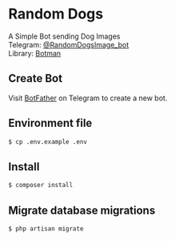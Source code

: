 # Random Dogs
A Simple Bot sending Dog Images\
Telegram: [@RandomDogsImage_bot](https://t.me/RandomDogsImage_bot)\
Library: [Botman](https://github.com/botman/botman)

## Create Bot
Visit [BotFather](https://t.me/botfather) on Telegram to create a new bot.

## Environment file
```bash
$ cp .env.example .env 
```
## Install
```bash
$ composer install
```
## Migrate database migrations
```bash
$ php artisan migrate
```

